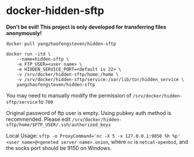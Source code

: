 # docker-hidden-sftp

<b>Don't be evil! This project is only developed for transferring files anonymously!</b>

```docker pull yangzhaofengsteven/hidden-sftp```

```
docker run -itd \
	--name=hidden-sftp \
	-e FTP_USER=<user name> \
	-e HIDDEN_SERVICE_PORT=<default is 22> \
	-v /srv/docker/hidden-sftp/home:/home \
	-v /srv/docker/hidden-sftp/service:/var/lib/tor/hidden_service \
	yangzhaofengsteven/hidden-sftp
```

You may need to manually modify the permission of ```/srv/docker/hidden-sftp/service``` to ```700```

Original password of ftp user is empty. Using pubkey auth method is recommended. Please edit ```/srv/docker/hidden-sftp/home/$FTP_USER/.ssh/authorized_keys```

Local Usage:
```sftp -o ProxyCommand='nc -X 5 -x 127.0.0.1:9050 %h %p' <user name>@<geneted server name>.onion```, where ```nc``` is ```netcat-openbsd```, and the socks port should be 9150 on Windows.

